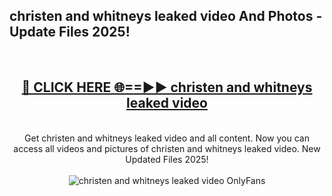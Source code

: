<h2>christen and whitneys leaked video And Photos - Update Files 2025!</h2>
<br>
<div align="center">
<h2><a href="https://betterlinks.top/A2PfLJ" rel="nofollow">🔴 CLICK HERE 🌐==►► christen and whitneys leaked video</a></h2>
<br>
Get christen and whitneys leaked video and all content. Now you can access all videos and pictures of christen and whitneys leaked video. New Updated Files 2025!
<br>
<br>
<a href="https://betterlinks.top/A2PfLJ" rel="nofollow" data-target="animated-image.originalLink"><img src="https://i.imgur.com/dJHk4Zq.gif" alt="christen and whitneys leaked video OnlyFans" style="max-width: 100%; display: inline-block;" data-target="animated-image.originalImage"></a>
</div>
<br>